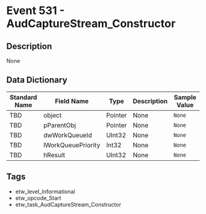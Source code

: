 # Event 531 - AudCaptureStream_Constructor

## Description
None

## Data Dictionary
|Standard Name|Field Name|Type|Description|Sample Value|
|---|---|---|---|---|
|TBD|object|Pointer|None|`None`|
|TBD|pParentObj|Pointer|None|`None`|
|TBD|dwWorkQueueId|UInt32|None|`None`|
|TBD|lWorkQueuePriority|Int32|None|`None`|
|TBD|hResult|UInt32|None|`None`|

## Tags
* etw_level_Informational
* etw_opcode_Start
* etw_task_AudCaptureStream_Constructor